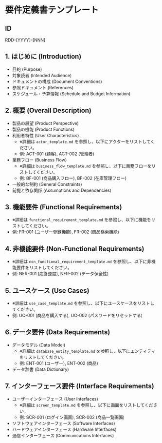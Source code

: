 # 要件定義書テンプレート

## ID

RDD-[YYYY]-[NNN]

## 1. はじめに (Introduction)

- 目的 (Purpose)
- 対象読者 (Intended Audience)
- ドキュメントの構成 (Document Conventions)
- 参照ドキュメント (References)
- スケジュール・予算情報 (Schedule and Budget Information)

## 2. 概要 (Overall Description)

- 製品の展望 (Product Perspective)
- 製品の機能 (Product Functions)
- 利用者特性 (User Characteristics)
  - ※詳細は `actor_template.md` を参照し、以下にアクターをリストしてください。
  - 例: ACT-001 (顧客), ACT-002 (管理者)
- 業務フロー (Business Flow)
  - ※詳細は `business_flow_template.md`
    を参照し、以下に業務フローをリストしてください。
  - 例: BF-001 (商品購入フロー), BF-002 (在庫管理フロー)
- 一般的な制約 (General Constraints)
- 前提と依存関係 (Assumptions and Dependencies)

## 3. 機能要件 (Functional Requirements)

- ※詳細は `functional_requirement_template.md`
  を参照し、以下に機能をリストしてください。
- 例: FR-001 (ユーザー登録機能), FR-002 (商品検索機能)

## 4. 非機能要件 (Non-Functional Requirements)

- ※詳細は `non_functional_requirement_template.md`
  を参照し、以下に非機能要件をリストしてください。
- 例: NFR-001 (応答速度), NFR-002 (データ保全性)

## 5. ユースケース (Use Cases)

- ※詳細は `use_case_template.md`
  を参照し、以下にユースケースをリストしてください。
- 例: UC-001 (商品を購入する), UC-002 (パスワードをリセットする)

## 6. データ要件 (Data Requirements)

- データモデル (Data Model)
  - ※詳細は `database_entity_template.md`
    を参照し、以下にエンティティをリストしてください。
  - 例: ENT-001 (ユーザー), ENT-002 (商品)
- データ辞書 (Data Dictionary)

## 7. インターフェース要件 (Interface Requirements)

- ユーザーインターフェース (User Interfaces)
  - ※詳細は `screen_template.md` を参照し、以下に画面をリストしてください。
  - 例: SCR-001 (ログイン画面), SCR-002 (商品一覧画面)
- ソフトウェアインターフェース (Software Interfaces)
- ハードウェアインターフェース (Hardware Interfaces)
- 通信インターフェース (Communications Interfaces)

